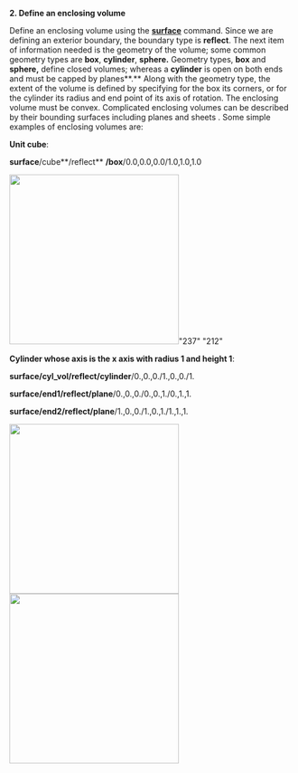 
**2. Define an enclosing volume**

Define an enclosing volume using the [**surface**](commands/SURFACE.md)
 command. Since we are defining an exterior boundary, the boundary type
is **reflect**. The next item of information needed is the geometry of
the volume; some common geometry types are **box**, **cylinder**,
**sphere.** Geometry types, **box** and **sphere,** define closed
volumes; whereas a **cylinder** is open on both ends and must be capped
by planes**.** Along with the geometry type, the extent of the volume is
defined by specifying for the box its corners, or for the cylinder its
radius and end point of its axis of rotation. The enclosing volume must
be convex. Complicated enclosing volumes can be described by their
bounding surfaces including planes and sheets . Some simple examples of
enclosing volumes are:

**Unit cube**:

**surface**/cube**/reflect** **/box**/0.0,0.0,0.0/1.0,1.0,1.0

<img height="300" width="300" src="https://lanl.github.io/LaGriT/assets/images/Image219.gif">"237" "212"

**Cylinder whose axis is the x axis with radius 1 and height 1**:

**surface/cyl\_vol/reflect/cylinder**/0.,0.,0./1.,0.,0./1.

**surface/end1/reflect/plane**/0.,0.,0./0.,0.,1./0.,1.,1.

**surface/end2/reflect/plane**/1.,0.,0./1.,0.,1./1.,1.,1.

<img height="300" width="300" src="https://lanl.github.io/LaGriT/assets/images/Image220.gif">
<img height="300" width="300" src="https://lanl.github.io/LaGriT/assets/images/Image221.gif">
